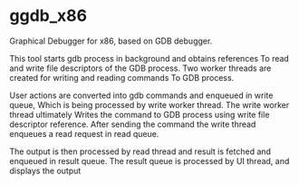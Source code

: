 # ggdb_x86
Graphical Debugger for x86, based on GDB debugger.

This tool starts gdb process in background and obtains references 
To read and write file descriptors of the GDB process.
Two worker threads are created for writing and reading commands
To GDB process.

User actions are converted into gdb commands and enqueued in write queue,
Which is being processed by write worker thread. The write worker thread ultimately
Writes the command to GDB process using write file descriptor reference.
After sending the command the write thread enqueues a read request in read queue.

The output is then processed by read thread and result is fetched and enqueued in result queue.
The result queue is processed by UI thread, and displays the output
